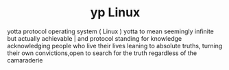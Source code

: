 <h1 style="text-align: center;"> yp Linux </h1>
yotta protocol operating system ( Linux )
yotta to mean seemingly infinite but actually achievable | and protocol standing for knowledge
acknowledging people who live their lives leaning to absolute truths, turning their own convictions,open to search for the truth regardless of the camaraderie
